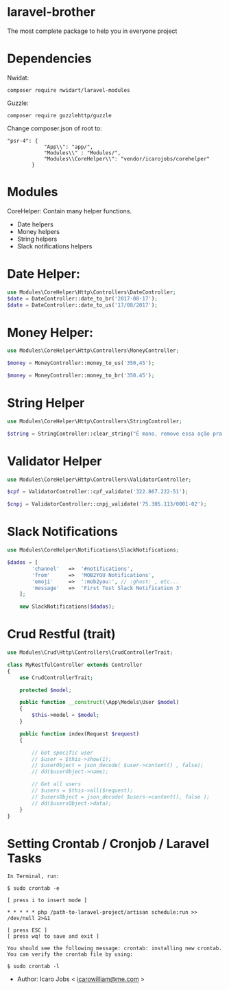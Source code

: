 # laravel-brother
The most complete package to help you in everyone project

# Dependencies
Nwidat:
```
composer require nwidart/laravel-modules
```

Guzzle: 
```
composer require guzzlehttp/guzzle
```

Change composer.json of root to:
```
"psr-4": {
            "App\\": "app/",
            "Modules\\" : "Modules/",
            "Modules\\CoreHelper\\": "vendor/icarojobs/corehelper"
        }
```       

# Modules
CoreHelper: Contain many helper functions. 
* Date helpers
* Money helpers
* String helpers
* Slack notifications helpers

# Date Helper:
```php
use Modules\CoreHelper\Http\Controllers\DateController;
$date = DateController::date_to_br('2017-08-17');
$date = DateController::date_to_us('17/08/2017');
```

# Money Helper:
```php
use Modules\CoreHelper\Http\Controllers\MoneyController;

$money = MoneyController::money_to_us('350,45');

$money = MoneyController::money_to_br('350.45');
```

# String Helper
```php
use Modules\CoreHelper\Http\Controllers\StringController;

$string = StringController::clear_string("É mano, remove essa ação pra nóis");
```

# Validator Helper
```php
use Modules\CoreHelper\Http\Controllers\ValidatorController;

$cpf = ValidatorController::cpf_validate('322.867.222-51');

$cnpj = ValidatorController::cnpj_validate('75.305.113/0001-02');
```


# Slack Notifications
```php
use Modules\CoreHelper\Notifications\SlackNotifications;

$dados = [
        'channel'   =>  '#notifications',
        'from'      =>  'MOB2YOU Notifications',
        'emoji'     =>  ':mob2you:', // :ghost: , etc...
        'message'   =>  'First Test Slack Notification 3'
    ];

    new SlackNotifications($dados);
```

# Crud Restful (trait)
```php
use Modules\Crud\Http\Controllers\CrudControllerTrait;

class MyRestfulController extends Controller
{
    use CrudControllerTrait;

    protected $model;

    public function __construct(\App\Models\User $model)
    {
        $this->model = $model;
    }

    public function index(Request $request)
    {

        // Get specific user
        // $user = $this->show(1);
        // $userObject = json_decode( $user->content() , false);
        // dd($userObject->name);

        // Get all users
        // $users = $this->all($request);
        // $usersObject = json_decode( $users->content(), false );
        // dd($usersObject->data);
    }
}
```
    
# Setting Crontab / Cronjob / Laravel Tasks
```
In Terminal, run:

$ sudo crontab -e

[ press i to insert mode ]

* * * * * php /path-to-laravel-project/artisan schedule:run >> /dev/null 2>&1

[ press ESC ]
[ press wq! to save and exit ]

You should see the following message: crontab: installing new crontab. 
You can verify the crontab file by using:

$ sudo crontab -l

```    
    
* Author: Icaro Jobs < icarowilliam@me.com >   
